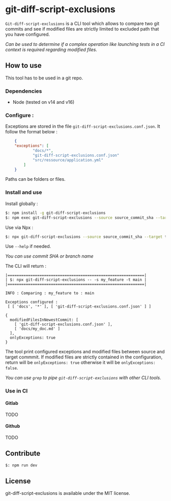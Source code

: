 # git-diff-script-exclusions

`Git-diff-script-exclusions` is a CLI tool which allows to compare two git commits and see if modified files are strictly limited to excluded path that you have configured.

_Can be used to determine if a complex operation like launching tests in a CI context is required regarding modified files._

## How to use

This tool has to be used in a git repo.

### Dependencies

- Node (tested on v14 and v16)

### Configure :

Exceptions are stored in the file `git-diff-script-exclusions.conf.json`. It follow the format below :

```json
    {
    "exceptions": [
            "docs/*",
            "git-diff-script-exclusions.conf.json"
            "src/ressource/application.yml"
        ]
    }
```

Paths can be folders or files.

### Install and use

Install globally :

```bash
$: npm install -g git-diff-script-exclusions
$: npm exec git-diff-script-exclusions --source source_commit_sha --target targe_commit_sha
```

Use via Npx :

```bash
$: npx git-diff-script-exclusions --source source_commit_sha --target targe_commit_sha
```

Use `--help` if needed.

_You can use commit SHA or branch name_

The CLI will return :

```
|============================================================|
| $: npx git-diff-script-exclusions -- -s my_feature -t main |
|============================================================|

INFO : Comparing : my_feature to : main

Exceptions configured :
 [ [ 'docs', '*' ], [ 'git-diff-script-exclusions.conf.json' ] ]

{
  modifiedFilesInNewestCommit: [
    [ 'git-diff-script-exclusions.conf.json' ],
    [ 'docs/my_doc.md' ]
  ],
  onlyExceptions: true
}
```

The tool print configured exceptions and modified files between source and target commmit. If modified files are strictly contained in the configuration, return will be `onlyExceptions: true` otherwise it will be `onlyExceptions: false`.

_You can use `grep` to pipe `git-diff-script-exclusions` with other CLI tools._

### Use in CI

#### Gitlab

TODO

#### Github

TODO

## Contribute

```bash
$: npm run dev
```

## License

git-diff-script-exclusions is available under the MIT license.
